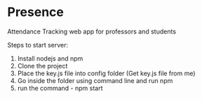 # Presence
Attendance Tracking web app for professors and students

Steps to start server:

1) Install nodejs and npm
2) Clone the project
3) Place the key.js file into config folder (Get key.js file from me)
3) Go inside the folder using command line and run npm
4) run the command - npm start 
